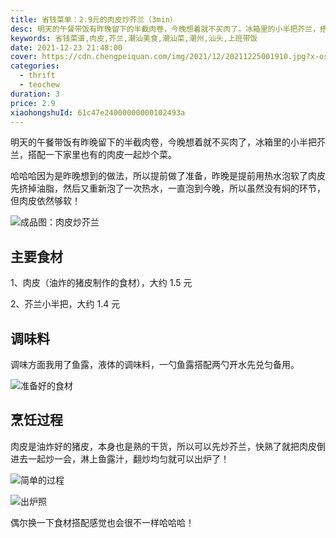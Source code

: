 ```yaml
---
title: 省钱菜单：2.9元的肉皮炒芥兰（3min）
desc: 明天的午餐带饭有昨晚留下的半截肉卷，今晚想着就不买肉了，冰箱里的小半把芥兰，搭配一下家里也有的肉皮一起炒个菜。
keywords: 省钱菜谱,肉皮,芥兰,潮汕美食,潮汕菜,潮州,汕头,上班带饭
date: 2021-12-23 21:48:00
cover: https://cdn.chengpeiquan.com/img/2021/12/20211225001910.jpg?x-oss-process=image/interlace,1
categories:
  - thrift
  - teochew
duration: 3
price: 2.9
xiaohongshuId: 61c47e24000000000102493a
---
```


明天的午餐带饭有昨晚留下的半截肉卷，今晚想着就不买肉了，冰箱里的小半把芥兰，搭配一下家里也有的肉皮一起炒个菜。

哈哈哈因为是昨晚想到的做法，所以提前做了准备，昨晚是提前用热水泡软了肉皮先挤掉油脂，然后又重新泡了一次热水，一直泡到今晚，所以虽然没有焖的环节，但肉皮依然够软！

![成品图：肉皮炒芥兰](https://cdn.chengpeiquan.com/img/2021/12/20211225010032.jpg?x-oss-process=image/interlace,1)

## 主要食材

1、肉皮（油炸的猪皮制作的食材），大约 1.5 元

2、芥兰小半把，大约 1.4 元

## 调味料

调味方面我用了鱼露，液体的调味料，一勺鱼露搭配两勺开水先兑匀备用。

![准备好的食材](https://cdn.chengpeiquan.com/img/2021/12/20211225010029.jpg?x-oss-process=image/interlace,1)

## 烹饪过程

肉皮是油炸好的猪皮，本身也是熟的干货，所以可以先炒芥兰，快熟了就把肉皮倒进去一起炒一会，淋上鱼露汁，翻炒均匀就可以出炉了！

![简单的过程](https://cdn.chengpeiquan.com/img/2021/12/20211225010030.jpg?x-oss-process=image/interlace,1)

![出炉照](https://cdn.chengpeiquan.com/img/2021/12/20211225010031.jpg?x-oss-process=image/interlace,1)

偶尔换一下食材搭配感觉也会很不一样哈哈哈！
